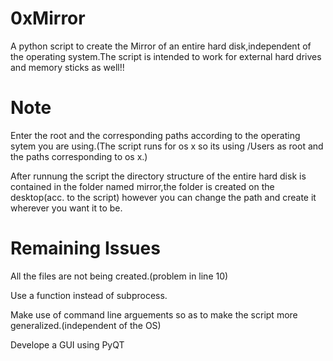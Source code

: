 0xMirror
========

A python script to create the Mirror of an entire hard disk,independent of the operating system.The script is intended to work for external hard drives and memory sticks as well!! 


Note
====

Enter the root and the corresponding paths according to the operating sytem you are using.(The script runs for os x so its using /Users as root and the paths corresponding to os x.)

After runnung the script the directory structure of the entire hard disk is contained in the folder named mirror,the folder is created on the desktop(acc. to the script) however you can change the path and create it wherever you want it to be.


Remaining Issues
================

All the files are not being created.(problem in line 10)

Use a function instead of subprocess.

Make use of command line arguements so as to make the script more generalized.(independent of the OS)

Develope a GUI using PyQT